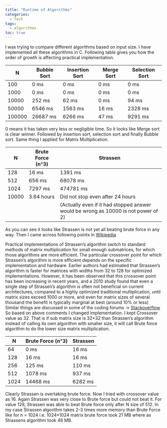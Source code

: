 ```yaml
---
title: "Runtime of Algorithms"
categories:
  - Tech
tags:
  - algorithms
toc: true
---
```

I was trying to compare different algorithms based on input size. I have implemented all these algorithms in C. Following table gives you how the order of growth is affecting practical implementation.

| N      | Bubble Sort | Insertion Sort | Merge Sort | Selection Sort |
|--------|-------------|----------------|------------|----------------|
| 100    | 0 ms        | 0 ms           | 0 ms       | 0 ms           |
| 1000   | 0 ms        | 0 ms           | 0 ms       | 0 ms           |
| 10000  | 252 ms      | 62 ms          | 0 ms       | 94 ms          |
| 50000  | 6546 ms     | 1563 ms        | 16 ms      | 2328 ms        |
| 100000 | 26687 ms    | 6266 ms        | 47 ms      | 9291 ms        |

0 means it has taken very less or negligible time.
So it looks like Merge sort is clear winner. Followed by insertion sort, selection sort and finally Bubble sort.
Same thing I applied for Matrix Multiplication.

| N     | Brute Force (n^3) | Strassen                                                                           |
|-------|-------------------|------------------------------------------------------------------------------------|
| 128   | 16 ms             | 1391 ms                                                                            |
| 512   | 656 ms            | 68078 ms                                                                           |
| 1024  | 7297 ms           | 474781 ms                                                                          |
| 10000 | 3.64 hours        | Did not stop even after 24 hours                                                   |
|       |                   | (Actually even if it had stopped answer would be wrong as 10000 is not power of 2) |

As you can see it looks like Strassen is not yet all beating brute force in any way. Then I came across following points in [Wikipedia](https://en.wikipedia.org/wiki/Strassen_algorithm)

Practical implementations of Strassen’s algorithm switch to standard methods of matrix multiplication for small enough submatrices, for which those algorithms are more efficient. The particular crossover point for which Strassen’s algorithm is more efficient depends on the specific implementation and hardware. Earlier authors had estimated that Strassen’s algorithm is faster for matrices with widths from 32 to 128 for optimized implementations. However, it has been observed that this crossover point has been increasing in recent years, and a 2010 study found that even a single step of Strassen’s algorithm is often not beneficial on current architectures, compared to a highly optimized traditional multiplication, until matrix sizes exceed 1000 or more, and even for matrix sizes of several thousand the benefit is typically marginal at best (around 10% or less)
Similar things are discussed in some of the coding forums ->  [Stackoverflow](http://stackoverflow.com/questions/13559928/why-is-my-strassens-matrix-multiplication-slow?rq=1)
So based on above comments I changed implementation. I kept Crossover value as 32. That is if sub matrix size is 32×32 than Strassen’s algorithm instead of calling its own algorithm with smaller size, it will call Brute force algorithm to do the lower size matrix multiplication.

| N    | Brute Force (n^3) | Strassen |
|------|-------------------|----------|
| 64   | 0 ms              | 16 ms    |
| 128  | 16 ms             | 16 ms    |
| 256  | 125 ms            | 110 ms   |
| 512  | 1078 ms           | 937 ms   |
| 1024 | 14468 ms          | 6282 ms  |

Clearly Strassen is overtaking brute force. Now I tried with crossover value as 16. Again Strassen was very close to Brute force but could not beat it. For value 128, Strassen was able to beat Brute force only after N size of 512.
In my case Strassen algorithm takes 2-3 times more memory than Brute Force like for n = 1024 i.e. 1024*1024 matrix brute force took 21 MB where as Strassens algorithm took 48 MB.